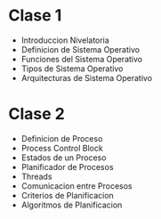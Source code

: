# Clase 1

* Introduccion Nivelatoria
* Definicion de Sistema Operativo
* Funciones del Sistema Operativo
* Tipos de Sistema Operativo
* Arquitecturas de Sistema Operativo

# Clase 2

* Definicion de Proceso
* Process Control Block
* Estados de un Proceso
* Planificador de Procesos
* Threads
* Comunicacion entre Procesos
* Criterios de Planificacion
* Algoritmos de Planificacion
